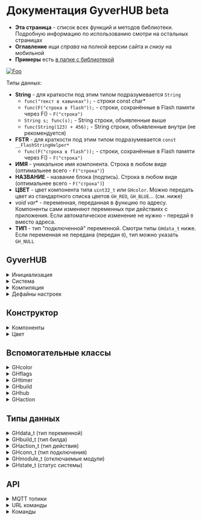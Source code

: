 # Документация GyverHUB beta
- **Эта страница** - список всех функций и методов библиотеки. Подробную информацию по использованию смотри на остальных страницах
- **Оглавление** ищи *справа* на полной версии сайта и *снизу* на мобильной
- **Примеры** есть [в папке с библиотекой](https://github.com/GyverLibs/GyverHUB/tree/main/examples)

[![Foo](https://img.shields.io/badge/ENGLISH-VERSION-blueviolet.svg?style=flat-square)](https://github-com.translate.goog/GyverLibs/GyverHUB/wiki?_x_tr_sl=ru&_x_tr_tl=en)

Типы данных:
- **String** - для краткости под этим типом подразумевается `String`
    - `func("текст в кавычках");`  - строки const char*
    - `func(F("строка в flash"));` - строки, сохранённые в Flash памяти через F() - `F("строка")`
    - `String s; func(s);`         - String строки, объявленные выше
    - `func(String(123) + 456);`   - String строки, объявленные внутри (не рекомендуется)
- **FSTR** - для краткости под этим типом подразумевается `const __FlashStringHelper*`
    - `func(F("строка в flash"));` - строки, сохранённые в Flash памяти через F() - `F("строка")`
- **ИМЯ** - уникальное имя компонента. Строка в любом виде (оптимальнее всего - `F("строка")`)
- **НАЗВАНИЕ** - название блока (подпись). Строка в любом виде (оптимальнее всего - `F("строка")`)
- **ЦВЕТ** - цвет компонента типа `uint32_t` или `GHcolor`. Можно передать цвет из стандартного списка цветов `GH_RED`, `GH_BLUE`... (см. ниже)
- **void* var** - переменная, переданная в функцию по адресу. Компоненты сами изменяют переменных при действиях с приложения. Если автоматическое изменение не нужно - передай `0` вместо адреса.
- **ТИП** - тип "подключенной" переменной. Смотри типы `GHdata_t` ниже. Если переменная не передана (передан `0`), тип можно указать `GH_NULL`

## GyverHUB
<details>
<summary>Инициализация</summary>

```cpp
GyverHUB;
GyverHUB(char* prefix);                                         // + префикс сети
GyverHUB(char* prefix, char* name);                             // + имя в списке устройств
GyverHUB(char* prefix, char* name, char* icon);                 // + иконка в списке устройств
GyverHUB(char* prefix, char* name, char* icon, uint32_t id);    // + вручную задать ID устройства
// примечание: id нужно обязательно задавать для отличных от ESP платформ (для esp генерируется автоматически)

// иконки Font Awesome v5 Solid, бесплатный пак
// https://fontawesome.com/v5/cheatsheet/free/solid - список иконок
// https://fontawesome.com/v5/search?o=r&m=free&s=solid - поиск иконок
// вставлять САМ СИМВОЛ в "строку", например "" , "" , ""
```
</details>

<details>
<summary>Система</summary>

```cpp
// =================== CONFIG ==================
void config(char* nprefix, char* nname, char* nicon, uint32_t nid); // Аналог конструктора
void setVersion(FSTR v);    // установить версию прошивки для отображения в Info
void begin();               // запустить
void end();                 // остановить
bool tick();                // тикер, вызывать в loop

// ================== MODULES =================
// по умолчанию все модули включены
// модули, отвечающие за связь, нужно настраивать перед вызовом begin()!
void modules.set(uint16_t mods);    // включить модули
void modules.unset(uint16_t mods);  // выключить модули

// можно выбрать несколько модулей с разделителем | 
// modules.set(GH_MOD_LOCAL | GH_MOD_DOWNLOAD | GH_MOD_UPLOAD);
// modules.unset(GH_MOD_LOCAL | GH_MOD_DOWNLOAD | GH_MOD_UPLOAD);

bool modules.read(GHmodule_t mod);  // включен ли модуль
void setAll();      // установить все
void unsetAll();    // выключить все

// ==================== PIN ===================
void setPIN(uint32_t npin); // установить пин-код устройства (больше 1000, не может начинаться с 0)
uint32_t getPIN();          // прочитать пин-код

// =================== BUILD ==================
void onBuild(f);        // подключить сборщик интерфейса. Функция вида void f()
void refresh();         // обновить веб-интерфейс. Вызывать внутри обработчика build

// полные свойства
GHbuild getBuild();     // получить свойства текущего билда. Вызывать внутри обработчика build В САМОМ НАЧАЛЕ

// более простой доступ
bool buildRead();           // true - если билдер вызван для set или read операций
const char* actionName();    // вернёт имя компонента в текущем действии
const char* actionValue();   // вернёт значение компонента в текущем действии

// ================== STATUS ==================
void onStatus(f);       // подключить обработчик изменения статуса. Функция вида void f(GHstatus status)
bool running();         // вернёт true, если система запущена
bool focused();         // true - интерфейс устройства сейчас открыт на сайте или в приложении

// =================== CLI ===================
void onCLI(f);          // подключить обработчик входящих сообщений с веб-консоли. Функция вида void f(String& s)
void print(String s);   // отправить текст в веб-консоль
void print(String s, uint32_t color);    // + цвет

// =================== SEND ===================
void sendPush(String text);                     // отправить уведомление
void sendUpdate(String name, String value);     // отправить update вручную с указанием значения

// отправить update по имени компонента (значение будет прочитано в build)
// имена можно передать списком через запятую
void sendUpdate(String name);

// ================== MQTT ==================
// настроить MQTT (только TCP)
void setupMQTT(char* host, uint16_t port);
void setupMQTT(char* host, uint16_t port, char* login, const char* pass);
void setupMQTT(char* host, uint16_t port, char* login, const char* pass, uint8_t qos, bool retained);

void setupMQTT(IPAddress ip, uint16_t port);
void setupMQTT(IPAddress ip, uint16_t port, char* login, const char* pass);
void setupMQTT(IPAddress ip, uint16_t port, char* login, const char* pass, uint8_t qos, bool retained);
// для игнорирования login/pass нужно установить 0

void turnOn();      // отправить MQTT LWT команду на включение
void turnOff();     // отправить MQTT LWT команду на выключение

void sendGetAuto(bool v);       // автоматически отправлять новое состояние на get-топик при изменении через set (умолч. false)
void sendGet(String name, String value);    // отправить имя-значение на get-топик (MQTT)

// отправить значение по имени компонента на get-топик (MQTT) (значение будет прочитано в build)
// имена можно передать списком через запятую
void sendGet(String name);

// ============== MANUAL BUILD ==============
void onManual(f);       // подключить обработчик запроса при ручном соединении. Функция вида void f(String s)
void parse(char* url, GH_MANUAL);               // парсить команду вида PREFIX/ID/HUB_ID/CMD/NAME=VALUE
void parse(char* url, char* var, GH_MANUAL);  // парсить команду вида PREFIX/ID/HUB_ID/CMD/NAME, value отдельно

// установить размер буфера строки для сборки интерфейса в режиме MANUAL
// 0 - интерфейс будет собран и отправлен цельной строкой, иначе пакет будет отправляться частями размером с буфер
void setBufferSize(uint16_t size);
```
</details>

<details>
<summary>Компиляция</summary>

Библиотека определяет, на какой платформе компилируется. Для ESP8266/ESP32 предусмотрен отдельный флаг, 
включюащий сетевые возможности в компиляцию. Для создания кросс-платформенного кода можно "прятать" 
код для ESPxx внутри условной конструкции

```cpp
#ifdef GH_ESP_BUILD
// этот код будет компилироваться только для esp
#endif
```

где `GH_ESP_BUILD` определяется библиотекой
</details>

<details>
<summary>Дефайны настроек</summary>

```cpp
// Вводятся до подключения библиотеки

#define ATOMIC_FS_UPDATE  // OTA обновление GZIP файлом
#define GH_ASYNC          // использовать ASYNC библиотеки

// полное отключение модулей из программы
#define GH_NO_SERIAL
#define GH_NO_LOCAL
#define GH_NO_MQTT
#define GH_NO_FS
#define GH_NO_INFO
#define GH_NO_OTA
```
</details>

## Конструктор
<details>
<summary>Компоненты</summary>

```cpp
// ========================== ВИДЖЕТ ==========================
void BeginWidgets();            // начать строку виджетов
void BeginWidgets(int высота);  // + указать минимальную высоту
void EndWidgets();              // завершить строку виджетов
void WidgetSize(int ширина);    // ширина следующего виджета

// ======================== ОФОРМЛЕНИЕ ========================
void Space();               // пустое место (в режиме виджетов - пустой виджет)
void Space(int высота);     // + настройка высоты в px
void Title(String text);    // заголовок

// ===================== ПАССИВНЫЙ ТЕКСТ ======================
// крупный цветной текст
void Label(ИМЯ);
void Label(ИМЯ, String текст);
void Label(ИМЯ, String текст, НАЗВАНИЕ);
void Label(ИМЯ, String текст, НАЗВАНИЕ, ЦВЕТ);
void Label(ИМЯ, String текст, НАЗВАНИЕ, ЦВЕТ, int размер);  // + размер шрифта (умолч. 40)

// дисплей. Для переноса строк используй символ '\n'
void Display(ИМЯ);
void Display(ИМЯ, String текст);
void Display(ИМЯ, String текст, НАЗВАНИЕ);
void Display(ИМЯ, String текст, НАЗВАНИЕ, ЦВЕТ);
void Display(ИМЯ, String текст, НАЗВАНИЕ, ЦВЕТ, int строк);     // + к-во строк (умолч. 2)
void Display(ИМЯ, String текст, НАЗВАНИЕ, ЦВЕТ, int строк, int размер);  // + размер шрифта (умолч. 40)

// блок для HTML кода
void HTML(ИМЯ);
void HTML(ИМЯ, String текст);
void HTML(ИМЯ, String текст, НАЗВАНИЕ);

// ============================ LOG =============================
// вывод лога
void Log(ИМЯ, GHlog* log);
void Log(ИМЯ, GHlog* log, НАЗВАНИЕ);

// ========================= ИНДИКАЦИЯ ==========================
// светодиод
void LED(ИМЯ);
void LED(ИМЯ, bool value);
void LED(ИМЯ, bool value, НАЗВАНИЕ);

// иконка
void Icon(ИМЯ);
void Icon(ИМЯ, НАЗВАНИЕ);
void Icon(ИМЯ, НАЗВАНИЕ, String иконка);
void Icon(ИМЯ, НАЗВАНИЕ, String иконка, ЦВЕТ);

// ======================== НАВИГАЦИЯ =========================
// вкладки, передать список пунктов через запятую
bool Tabs(ИМЯ, uint8_t* var, String список);
bool Tabs(ИМЯ, uint8_t* var, String список, НАЗВАНИЕ);
// ДОДЕЛАТЬ ЦВЕТ

// ========================== КНОПКИ ==========================
// кнопка с текстом
uint8_t Button(ИМЯ);
uint8_t Button(ИМЯ, bool* var);
uint8_t Button(ИМЯ, bool* var, НАЗВАНИЕ);
uint8_t Button(ИМЯ, bool* var, НАЗВАНИЕ, ЦВЕТ);
uint8_t Button(ИМЯ, bool* var, НАЗВАНИЕ, ЦВЕТ, int размер_текста);  // + размер (умолч. 22)

// кнопка с иконкой
uint8_t ButtonIcon(ИМЯ);
uint8_t ButtonIcon(ИМЯ, bool* var);
uint8_t ButtonIcon(ИМЯ, bool* var, НАЗВАНИЕ);
uint8_t ButtonIcon(ИМЯ, bool* var, НАЗВАНИЕ, ЦВЕТ);
uint8_t ButtonIcon(ИМЯ, bool* var, НАЗВАНИЕ, ЦВЕТ, int размер_текста);  // + размер (умолч. 50)

// =========================== ВВОД ===========================
// ввод любых данных
bool Input(ИМЯ);
bool Input(ИМЯ, void* var, ТИП);
bool Input(ИМЯ, void* var, ТИП, НАЗВАНИЕ);
bool Input(ИМЯ, void* var, ТИП, НАЗВАНИЕ, int max);     // + макс. символов
bool Input(ИМЯ, void* var, ТИП, НАЗВАНИЕ, int max, ЦВЕТ);

// пароль
bool Pass(ИМЯ);
bool Pass(ИМЯ, void* var, ТИП, НАЗВАНИЕ);
bool Pass(ИМЯ, void* var, ТИП, НАЗВАНИЕ, int max);
bool Pass(ИМЯ, void* var, ТИП, НАЗВАНИЕ, int max, ЦВЕТ);

// слайдер
bool Slider(ИМЯ);
bool Slider(ИМЯ, void* var, ТИП);
bool Slider(ИМЯ, void* var, ТИП, НАЗВАНИЕ);
bool Slider(ИМЯ, void* var, ТИП, НАЗВАНИЕ, float min, float max);   // + мин и макс (умолч. 0 и 100)
bool Slider(ИМЯ, void* var, ТИП, НАЗВАНИЕ, float min, float max, float step);   // + шаг (умолч. 1)
bool Slider(ИМЯ, void* var, ТИП, НАЗВАНИЕ, float min, float max, float step, ЦВЕТ);

// спиннер
bool Spinner(ИМЯ);
bool Spinner(ИМЯ, void* var, ТИП);
bool Spinner(ИМЯ, void* var, ТИП, НАЗВАНИЕ);
bool Spinner(ИМЯ, void* var, ТИП, НАЗВАНИЕ, float min, float max);   // + мин и макс (умолч. 0 и 100)
bool Spinner(ИМЯ, void* var, ТИП, НАЗВАНИЕ, float min, float max, float step);   // + шаг (умолч. 1)
bool Spinner(ИМЯ, void* var, ТИП, НАЗВАНИЕ, float min, float max, float step, ЦВЕТ);

// ======================== ВЫКЛЮЧАТЕЛИ ========================
// выключатель
bool Switch(ИМЯ);
bool Switch(ИМЯ, bool* var);
bool Switch(ИМЯ, bool* var, НАЗВАНИЕ);
bool Switch(ИМЯ, bool* var, НАЗВАНИЕ, ЦВЕТ);

// выключатель-иконка
bool SwitchIcon(ИМЯ);
bool SwitchIcon(ИМЯ, bool* var);
bool SwitchIcon(ИМЯ, bool* var, НАЗВАНИЕ);
bool SwitchIcon(ИМЯ, bool* var, НАЗВАНИЕ, String текст);
bool SwitchIcon(ИМЯ, bool* var, НАЗВАНИЕ, String текст, ЦВЕТ);

// выключатель-текст
bool SwitchText(ИМЯ);
bool SwitchText(ИМЯ, bool* var);
bool SwitchText(ИМЯ, bool* var, НАЗВАНИЕ);
bool SwitchText(ИМЯ, bool* var, НАЗВАНИЕ, String текст);
bool SwitchText(ИМЯ, bool* var, НАЗВАНИЕ, String текст, ЦВЕТ);

// =========================== ВРЕМЯ ===========================
// ввод даты
bool Date(ИМЯ, Stamp* var);
bool Date(ИМЯ, Stamp* var, НАЗВАНИЕ);
bool Date(ИМЯ, Stamp* var, НАЗВАНИЕ, ЦВЕТ);

// ввод времени
bool Time(ИМЯ, Stamp* var);
bool Time(ИМЯ, Stamp* var, НАЗВАНИЕ);
bool Time(ИМЯ, Stamp* var, НАЗВАНИЕ, ЦВЕТ);

// ввод даты и времени
bool DateTime(ИМЯ, Stamp* var);
bool DateTime(ИМЯ, Stamp* var, НАЗВАНИЕ);
bool DateTime(ИМЯ, Stamp* var, НАЗВАНИЕ, ЦВЕТ);

// =========================== ВЫБОР ===========================
// выбор, передать список пунктов через запятую
bool Select(ИМЯ, uint8_t* var, String список);
bool Select(ИМЯ, uint8_t* var, String список, НАЗВАНИЕ);
bool Select(ИМЯ, uint8_t* var, String список, НАЗВАНИЕ, ЦВЕТ);

// флаги, передать список пунктов через запятую
bool Flags(ИМЯ, GHflags* var, String текст);
bool Flags(ИМЯ, GHflags* var, String текст, НАЗВАНИЕ);
bool Flags(ИМЯ, GHflags* var, String текст, НАЗВАНИЕ, ЦВЕТ);

// цвет
bool Color(ИМЯ, GHcolor* var);
bool Color(ИМЯ, GHcolor* var, НАЗВАНИЕ);

// =========================== DUMMY ===========================
// пустой компонент, не отображается в интерфейсе
// но может быть опрошен и установлен через MQTT и прямые запросы
bool Dummy(ИМЯ);
bool Dummy(ИМЯ, void* var, ТИП);
```
</details>

<details>
<summary>Цвет</summary>

```cpp
GH_RED      // 0xcb2839
GH_ORANGE   // 0xd55f30
GH_YELLOW   // 0xd69d27
GH_GREEN    // 0x37A93C
GH_MINT     // 0x25b18f
GH_AQUA     // 0x2ba1cd
GH_BLUE     // 0x297bcd
GH_VIOLET   // 0x825ae7
GH_PINK     // 0xc8589a
```
</details>

## Вспомогательные классы
<details>
<summary>GHcolor</summary>

```cpp
// содержит 3 компонента цвета
uint8_t r;
uint8_t g;
uint8_t b;

// конструктор
GHcolor(uint32_t col);
GHcolor(uint8_t nr, uint8_t ng, uint8_t nb);

// установить
void setRGB(uint8_t nr, uint8_t ng, uint8_t nb);
void setHEX(uint32_t hex);

// преобразовать в 24-бит цвет
uint32_t getHEX();
```
</details>

<details>
<summary>GHflags</summary>

```cpp
// хранит однобитные флаги, максимум 16 штук
uint16_t flags;

GHflags(uint16_t nflags);

// установить флаг под номером idx в значение val
void set(uint8_t idx, uint8_t val);

// получить значение флага под номером idx
uint8_t get(uint8_t idx);

// вывести строкой вида 010101010
String toString();
```
</details>

<details>
<summary>GHtimer</summary>

```cpp
// простенький таймер на millis()
void start();
void start(uint32_t nprd);
void start(uint8_t seconds, uint8_t minutes, uint8_t hours, uint8_t days);

void stop();
bool ready();
```
</details>

<details>
<summary>GHbuild</summary>

```cpp
GHbuild_t type;     // тип билда
GHhub hub;          // данные клиента
GHaction action;    // действие
```
</details>

<details>
<summary>GHhub</summary>

```cpp
GHconn_t conn;      // тип соединения
char id[9];         // id клиента
```
</details>

<details>
<summary>GHaction</summary>

```cpp
GHaction_t type;    // тип действия 
const char* name;   // имя компонента
const char* var;  // значение компонента
```
</details>

## Типы данных
<details>
<summary>GHdata_t (тип переменной)</summary>

```cpp
GH_NULL

GH_STR
GH_CSTR

GH_BOOL
GH_INT8
GH_UINT8
GH_INT16
GH_UINT16
GH_INT32
GH_UINT32

GH_FLOAT
GH_DOUBLE

GH_COLOR
GH_FLAGS
GH_STAMP
```
</details>

<details>
<summary>GHbuild_t (тип билда)</summary>

```cpp
GH_BUILD_NONE       // нет
GH_BUILD_ACTION     // действие GHaction_t
GH_BUILD_COUNT      // измерение размера пакета
GH_BUILD_READ       // чтение значения по имени (get, update)
GH_BUILD_UI         // сборка интерфейса для отправки
GH_BUILD_TG         // сборка для Telegram
```
</details>

<details>
<summary>GHaction_t (тип действия)</summary>

```cpp
GH_ACTION_NONE      // нет
GH_ACTION_SET       // установка значения
GH_ACTION_PRESS     // кнопка нажата
GH_ACTION_RELEASE   // кнопка отпущена
```
</details>

<details>
<summary>GHconn_t (тип подключения)</summary>

```cpp
GH_MANUAL
GH_SERIAL
GH_WS
GH_MQTT
GH_HTTP     // обнаружение HTTP
GH_SYSTEM   // системное сообщение
```
</details>

<details>
<summary>GHmodule_t (отключаемые модули)</summary>

```cpp
GH_MOD_MANUAL   // использовать MANUAL подключение
GH_MOD_SERIAL   // использовать SERIAL подключение
GH_MOD_LOCAL    // использовать LOCAL подключение
GH_MOD_MQTT     // использовать MQTT подключение
GH_MOD_INFO     // использовать вкладку инфо
GH_MOD_FSBR     // использовать вкладку менеджера файлов
GH_MOD_DOWNLOAD // использовать скачивание
GH_MOD_UPLOAD   // использовать загрузку
GH_MOD_OTA      // использовать ОТА
GH_MOD_OTA_URL  // использовать ОТА по URL
GH_MOD_REBOOT   // использовать перезагрузку из инфо
GH_MOD_SET      // использовать установку значений
GH_MOD_CLICK    // использовать клики
GH_MOD_READ     // использовать чтение
GH_MOD_DELETE   // использовать удаление файлов
GH_MOD_RENAME   // использовать переименование файлов
```
</details>

<details>
<summary>GHstate_t (статус системы)</summary>

```cpp
GH_IDLE
GH_START
GH_STOP

GH_CONNECTING
GH_CONNECTED
GH_DISCONNECTED
GH_ERROR

GH_UNKNOWN
GH_DISCOVER_ALL
GH_DISCOVER
GH_FOCUS
GH_UNFOCUS

GH_SET
GH_CLICK
GH_CLI
GH_PING

GH_READ_HOOK
GH_SET_HOOK
GH_INFO
GH_REBOOT
GH_FSBR
GH_DELETE
GH_RENAME

GH_DOWNLOAD
GH_DOWNLOAD_CHUNK
GH_DOWNLOAD_ERROR
GH_DOWNLOAD_ABORTED
GH_DOWNLOAD_FINISH

GH_UPLOAD
GH_UPLOAD_CHUNK
GH_UPLOAD_ERROR
GH_UPLOAD_ABORTED
GH_UPLOAD_FINISH

GH_OTA
GH_OTA_CHUNK
GH_OTA_ERROR
GH_OTA_ABORTED
GH_OTA_FINISH

GH_OTA_URL
```
</details>


## API
<details>
<summary>MQTT топики</summary>

```cpp
[MQTT GET]
PREFIX/hub/ID/get/NAME      VALUE       // get
PREFIX/hub/ID/status        -           // status

[MQTT HOOK]
PREFIX/ID/read/NAME         -           // read
PREFIX/ID/set/NAME          VALUE       // set

[MQTT]
topic                       payload
PREFIX                      HUB_ID      // discover all
PREFIX/ID                   HUB_ID      // discover
PREFIX/ID/HUB_ID/CMD        -           // command
PREFIX/ID/HUB_ID/CMD/NAME   -           // command + name
PREFIX/ID/HUB_ID/CMD/NAME   VALUE       // command + name + value
```
</details>

<details>
<summary>URL команды</summary>

```cpp
[URL]
PREFIX                                  // discover all
PREFIX/ID                               // discover
PREFIX/ID/HUB_ID/CMD                    // command
PREFIX/ID/HUB_ID/CMD/NAME               // command + name
PREFIX/ID/HUB_ID/CMD/NAME=VALUE         // command + name + value
```
</details>

<details>
<summary>Команды</summary>

```cpp
[CMD]
focus
ping
unfocus
info
fsbr
reboot
fetch_chunk

[CMD + NAME]
set
click
cli
delete
rename
fetch
upload
upload_chunk
ota
ota_chunk
ota_url
```
</details>